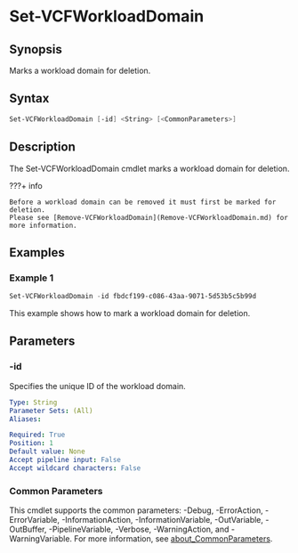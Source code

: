 # Set-VCFWorkloadDomain

## Synopsis

Marks a workload domain for deletion.

## Syntax

```powershell
Set-VCFWorkloadDomain [-id] <String> [<CommonParameters>]
```

## Description

The Set-VCFWorkloadDomain cmdlet marks a workload domain for deletion.

???+ info

    Before a workload domain can be removed it must first be marked for deletion.
    Please see [Remove-VCFWorkloadDomain](Remove-VCFWorkloadDomain.md) for more information.

## Examples

### Example 1

```powershell
Set-VCFWorkloadDomain -id fbdcf199-c086-43aa-9071-5d53b5c5b99d
```

This example shows how to mark a workload domain for deletion.

## Parameters

### -id

Specifies the unique ID of the workload domain.

```yaml
Type: String
Parameter Sets: (All)
Aliases:

Required: True
Position: 1
Default value: None
Accept pipeline input: False
Accept wildcard characters: False
```

### Common Parameters

This cmdlet supports the common parameters: -Debug, -ErrorAction, -ErrorVariable, -InformationAction, -InformationVariable, -OutVariable, -OutBuffer, -PipelineVariable, -Verbose, -WarningAction, and -WarningVariable. For more information, see [about_CommonParameters](http://go.microsoft.com/fwlink/?LinkID=113216).
